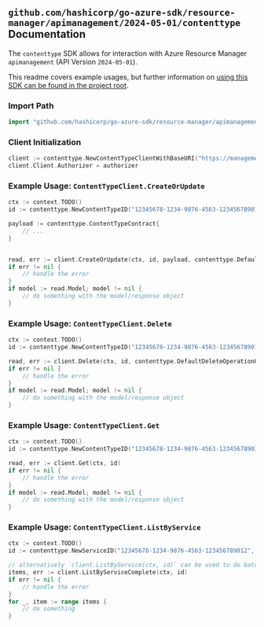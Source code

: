 
## `github.com/hashicorp/go-azure-sdk/resource-manager/apimanagement/2024-05-01/contenttype` Documentation

The `contenttype` SDK allows for interaction with Azure Resource Manager `apimanagement` (API Version `2024-05-01`).

This readme covers example usages, but further information on [using this SDK can be found in the project root](https://github.com/hashicorp/go-azure-sdk/tree/main/docs).

### Import Path

```go
import "github.com/hashicorp/go-azure-sdk/resource-manager/apimanagement/2024-05-01/contenttype"
```


### Client Initialization

```go
client := contenttype.NewContentTypeClientWithBaseURI("https://management.azure.com")
client.Client.Authorizer = authorizer
```


### Example Usage: `ContentTypeClient.CreateOrUpdate`

```go
ctx := context.TODO()
id := contenttype.NewContentTypeID("12345678-1234-9876-4563-123456789012", "example-resource-group", "serviceName", "contentTypeId")

payload := contenttype.ContentTypeContract{
	// ...
}


read, err := client.CreateOrUpdate(ctx, id, payload, contenttype.DefaultCreateOrUpdateOperationOptions())
if err != nil {
	// handle the error
}
if model := read.Model; model != nil {
	// do something with the model/response object
}
```


### Example Usage: `ContentTypeClient.Delete`

```go
ctx := context.TODO()
id := contenttype.NewContentTypeID("12345678-1234-9876-4563-123456789012", "example-resource-group", "serviceName", "contentTypeId")

read, err := client.Delete(ctx, id, contenttype.DefaultDeleteOperationOptions())
if err != nil {
	// handle the error
}
if model := read.Model; model != nil {
	// do something with the model/response object
}
```


### Example Usage: `ContentTypeClient.Get`

```go
ctx := context.TODO()
id := contenttype.NewContentTypeID("12345678-1234-9876-4563-123456789012", "example-resource-group", "serviceName", "contentTypeId")

read, err := client.Get(ctx, id)
if err != nil {
	// handle the error
}
if model := read.Model; model != nil {
	// do something with the model/response object
}
```


### Example Usage: `ContentTypeClient.ListByService`

```go
ctx := context.TODO()
id := contenttype.NewServiceID("12345678-1234-9876-4563-123456789012", "example-resource-group", "serviceName")

// alternatively `client.ListByService(ctx, id)` can be used to do batched pagination
items, err := client.ListByServiceComplete(ctx, id)
if err != nil {
	// handle the error
}
for _, item := range items {
	// do something
}
```
